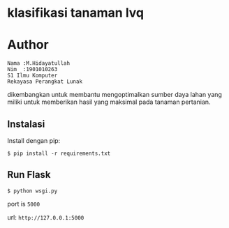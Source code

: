 # klasifikasi tanaman lvq
# Author
```
Nama :M.Hidayatullah
Nim  :1901010263
S1 Ilmu Komputer
Rekayasa Perangkat Lunak

```

dikembangkan untuk membantu  mengoptimalkan sumber daya lahan yang  miliki untuk memberikan hasil yang maksimal pada tanaman pertanian.

## Instalasi

Install dengan pip:

```
$ pip install -r requirements.txt
```

## Run Flask
```
$ python wsgi.py
```
 port is `5000`

url:  `http://127.0.0.1:5000`
